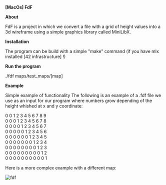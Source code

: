 **[MacOs] FdF**

**About** <br />

FdF is a project in which we convert a file with a grid of height values into a 3d wireframe using a simple graphics library called MiniLibX.

**Installation** <br />

The program can be build with a simple "make" command (if you have mlx installed [42 infrastructure] !)

**Run the program**

./fdf maps/test_maps/[map]

**Example** <br />

Simple example of functionality
The following is an example of a .fdf file we use as an input for our program where numbers grow depending of the height whished at x and y coordinate:

0 0 1 2 3 4 5 6 7 8 9 <br />
0 0 0 1 2 3 4 5 6 7 8 <br />
0 0 0 0 1 2 3 4 5 6 7 <br />
0 0 0 0 0 1 2 3 4 5 6 <br />
0 0 0 0 0 0 1 2 3 4 5 <br />
0 0 0 0 0 0 0 1 2 3 4 <br />
0 0 0 0 0 0 0 0 1 2 3 <br />
0 0 0 0 0 0 0 0 0 1 2 <br />
0 0 0 0 0 0 0 0 0 0 1 <br />


Here is a more complex example with a different map:

![fdf](https://github.com/user-attachments/assets/238dc0df-04dd-45e6-8f7a-2eb2cc0e98b0)
